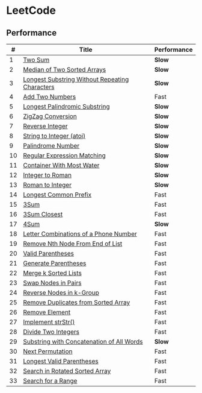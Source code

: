 # LeetCode
## Performance
| # | Title | Performance |
| --- | --- | --- |
| 1 | [Two Sum](https://oj.leetcode.com/problems/two-sum/) | **Slow** |
| 2 | [Median of Two Sorted Arrays](https://oj.leetcode.com/problems/median-of-two-sorted-arrays/) | **Slow** |
| 3 | [Longest Substring Without Repeating Characters](https://oj.leetcode.com/problems/longest-substring-without-repeating-characters/) | **Slow** |
| 4 | [Add Two Numbers](https://oj.leetcode.com/problems/add-two-numbers/) | Fast |
| 5 | [Longest Palindromic Substring](https://oj.leetcode.com/problems/longest-palindromic-substring/) | **Slow** |
| 6 | [ZigZag Conversion](https://oj.leetcode.com/problems/zigzag-conversion/) | **Slow** |
| 7 | [Reverse Integer](https://oj.leetcode.com/problems/reverse-integer/) | **Slow** |
| 8 | [String to Integer (atoi)](https://oj.leetcode.com/problems/string-to-integer-atoi/) | **Slow** |
| 9 | [Palindrome Number](https://oj.leetcode.com/problems/palindrome-number/) | **Slow** |
| 10 | [Regular Expression Matching](https://oj.leetcode.com/problems/regular-expression-matching/) | **Slow** |
| 11 | [Container With Most Water](https://oj.leetcode.com/problems/container-with-most-water/) | **Slow** |
| 12 | [Integer to Roman](https://oj.leetcode.com/problems/integer-to-roman/) | **Slow** |
| 13 | [Roman to Integer](https://oj.leetcode.com/problems/roman-to-integer/) | **Slow** |
| 14 | [Longest Common Prefix](https://oj.leetcode.com/problems/longest-common-prefix/) | Fast |
| 15 | [3Sum](https://oj.leetcode.com/problems/3sum/) | Fast |
| 16 | [3Sum Closest](https://oj.leetcode.com/problems/3sum-closest/) | Fast |
| 17 | [4Sum](https://oj.leetcode.com/problems/4sum/) | **Slow** |
| 18 | [Letter Combinations of a Phone Number](https://oj.leetcode.com/problems/letter-combinations-of-a-phone-number/) | Fast |
| 19 | [Remove Nth Node From End of List](https://oj.leetcode.com/problems/remove-nth-node-from-end-of-list/) | Fast |
| 20 | [Valid Parentheses](https://oj.leetcode.com/problems/valid-parentheses/) | Fast |
| 21 | [Generate Parentheses](https://oj.leetcode.com/problems/generate-parentheses/) | Fast |
| 22 | [Merge k Sorted Lists](https://oj.leetcode.com/problems/merge-k-sorted-lists/) | Fast |
| 23 | [Swap Nodes in Pairs](https://oj.leetcode.com/problems/swap-nodes-in-pairs/) | Fast |
| 24 | [Reverse Nodes in k-Group](https://oj.leetcode.com/problems/reverse-nodes-in-k-group/) | Fast |
| 25 | [Remove Duplicates from Sorted Array](https://oj.leetcode.com/problems/remove-duplicates-from-sorted-array/) | Fast |
| 26 | [Remove Element](https://oj.leetcode.com/problems/remove-element/) | Fast |
| 27 | [Implement strStr()](https://oj.leetcode.com/problems/implement-strstr/) | Fast |
| 28 | [Divide Two Integers](https://oj.leetcode.com/problems/divide-two-integers/) | Fast |
| 29 | [Substring with Concatenation of All Words](https://oj.leetcode.com/problems/substring-with-concatenation-of-all-words/) | **Slow** |
| 30 | [Next Permutation](https://oj.leetcode.com/problems/next-permutation/) | Fast |
| 31 | [Longest Valid Parentheses](https://oj.leetcode.com/problems/longest-valid-parentheses/) | Fast |
| 32 | [Search in Rotated Sorted Array](https://oj.leetcode.com/problems/search-in-rotated-sorted-array/) | Fast |
| 33 | [Search for a Range](https://oj.leetcode.com/problems/search-for-a-range/) | Fast |
